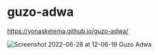 # guzo-adwa

 https://yonasketema.github.io/guzo-adwa/

![Screenshot 2022-06-28 at 12-06-19 Guzo Adwa](https://user-images.githubusercontent.com/103140237/176140696-6ccfb0f9-b95b-4a76-b6b9-5deb110dfa71.png)

